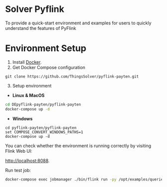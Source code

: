 # Solver Pyflink
To provide a quick-start environment and examples for users to quickly understand the features of PyFlink

# Environment Setup

1. Install [Docker](https://www.docker.com). 
2. Get Docker Compose configuration
```
git clone https://github.com/ThingsSolver/pyflink-payten.git
```
3. Setup environment
* **Linux & MacOS**

```bash
cd DEpyflink-payten/pyflink-payten
docker-compose up -d
```

* **Windows**

```
cd pyflink-payten/pyflink-payten
set COMPOSE_CONVERT_WINDOWS_PATHS=1
docker-compose up -d
```

You can check whether the environment is running correctly 
by visiting Flink Web UI:

[http://localhost:8088](http://localhost:8088).

Run test job:

```bash
docker-compose exec jobmanager ./bin/flink run -py /opt/examples/queries/1-word_count.py
```
